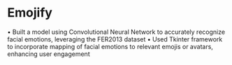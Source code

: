 # Emojify

• Built a model using Convolutional Neural Network to accurately recognize facial emotions, leveraging the FER2013 dataset
• Used Tkinter framework to incorporate mapping of facial emotions to relevant emojis or avatars, enhancing user engagement
